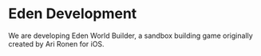 # Eden Development
We are developing Eden World Builder, a sandbox building game originally created by Ari Ronen for iOS.

